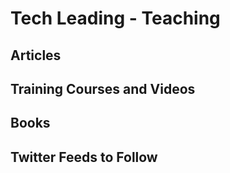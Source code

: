 # Tech Leading - Teaching

## Articles


## Training Courses and Videos


## Books


## Twitter Feeds to Follow